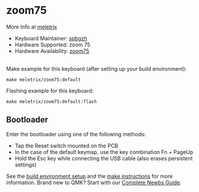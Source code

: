 # zoom75

More Info at [meletrix](https://meletrix.com/)
​

* Keyboard Maintainer: [spbgzh](https://github.com/spbgzh)
* Hardware Supported: zoom 75
* Hardware Availability: [zoom75](https://meletrix.com/collections/)  
​

Make example for this keyboard (after setting up your build environment):  

    make meletrix/zoom75:default

Flashing example for this keyboard:

    make meletrix/zoom75:default:flash

## Bootloader

Enter the bootloader using one of the following methods:

* Tap the Reset switch mounted on the PCB
* In the case of the default keymap, use the key combination Fn + PageUp
* Hold the Esc key while connecting the USB cable (also erases persistent settings)

See the [build environment setup](https://docs.qmk.fm/#/getting_started_build_tools) and the [make instructions](https://docs.qmk.fm/#/getting_started_make_guide) for more information. Brand new to QMK? Start with our [Complete Newbs Guide](https://docs.qmk.fm/#/newbs).
